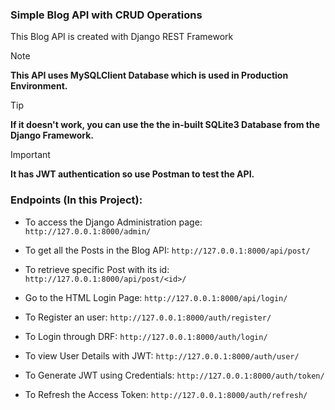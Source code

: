 ### Simple Blog API with CRUD Operations
This Blog API is created with Django REST Framework

> [!NOTE]
> **This API uses MySQLClient Database which is used in Production Environment.**

> [!TIP]
> **If it doesn't work, you can use the the in-built SQLite3 Database from the Django Framework.**

> [!IMPORTANT]
> **It has JWT authentication so use Postman to test the API.**

### **Endpoints (In this Project):**
- To access the Django Administration page: ``` http://127.0.0.1:8000/admin/ ```
- To get all the Posts in the Blog API: ``` http://127.0.0.1:8000/api/post/ ```
- To retrieve specific Post with its id: ``` http://127.0.0.1:8000/api/post/<id>/ ```

- Go to the HTML Login Page: ``` http://127.0.0.1:8000/api/login/ ```
- To Register an user: ``` http://127.0.0.1:8000/auth/register/ ```
- To Login through DRF: ``` http://127.0.0.1:8000/auth/login/ ```
- To view User Details with JWT: ``` http://127.0.0.1:8000/auth/user/ ```
- To Generate JWT using Credentials: ``` http://127.0.0.1:8000/auth/token/ ```
- To Refresh the Access Token: ``` http://127.0.0.1:8000/auth/refresh/ ```
